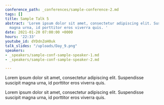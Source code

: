 ```yaml
---
conference_path: _conferences/sample-conference-2.md
tags: []
title: Sample Talk 5
abstract: 'Lorem ipsum dolor sit amet, consectetur adipiscing elit. Suspendisse suscipit
  magna urna, id porttitor eros viverra quis. '
date: 2021-01-20 07:00:00 +0000
hours: '22:33'
youtube_id: dYDdnZoH0uk
talk_slides: "/uploads/Day_9.png"
speakers:
- _speakers/sample-conf-sample-speaker-1.md
- _speakers/sample-conf-sample-speaker-2.md

---
```


Lorem ipsum dolor sit amet, consectetur adipiscing elit. Suspendisse suscipit
  magna urna, id porttitor eros viverra quis.

Lorem ipsum dolor sit amet, consectetur adipiscing elit. Suspendisse suscipit
  magna urna, id porttitor eros viverra quis.